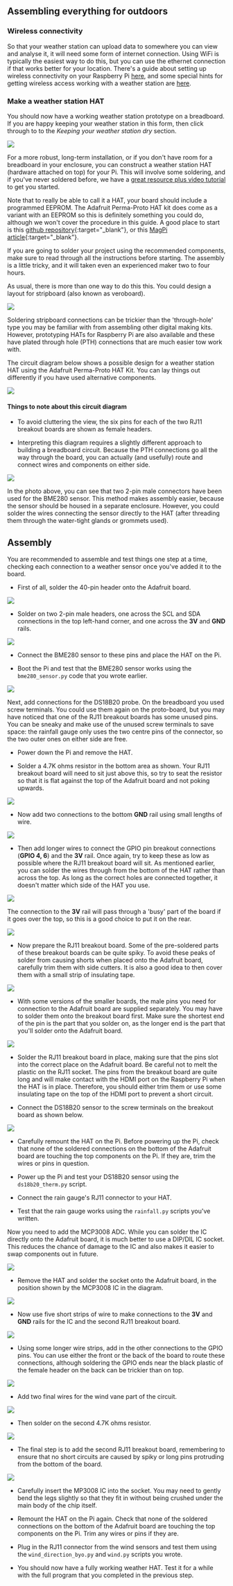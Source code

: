 ## Assembling everything for outdoors

### Wireless connectivity

So that your weather station can upload data to somewhere you can view and analyse it, it will need some form of internet connection. Using WiFi is typically the easiest way to do this, but you can use the ethernet connection if that works better for your location. There's a guide about setting up wireless connectivity on your Raspberry Pi [here](https://www.raspberrypi.org/documentation/configuration/wireless/), and some special hints for getting wireless access working with a weather station are [here](https://www.raspberrypi.org/learning/weather-station-guide/outside2.md).

### Make a weather station HAT

You should now have a working weather station prototype on a breadboard. If you are happy keeping your weather station in this form, then click through to to the *Keeping your weather station dry* section.

![](images/breadboard_zoom.jpg)

For a more robust, long-term installation, or if you don't have room for a breadboard in your enclosure, you can construct a weather station HAT (hardware attached on top) for your Pi. This will involve some soldering, and if you've never soldered before, we have a [great resource plus video tutorial](https://projects.raspberrypi.org/en/projects/getting-started-with-soldering) to get you started.

Note that to really be able to call it a HAT, your board should include a programmed EEPROM. The Adafruit Perma-Proto HAT kit does come as a variant with an EEPROM so this is definitely something you could do, although we won't cover the procedure in this guide. A good place to start is this [github repository](https://github.com/raspberrypi/hats){:target="_blank"}, or this [MagPi article](https://www.raspberrypi.org/magpi/make-your-own-hat/){:target="_blank"}.

If you are going to solder your project using the recommended components, make sure to read through all the instructions before starting. The assembly is a little tricky, and it will taken even an experienced maker two to four hours.

As usual, there is more than one way to do this this. You could design a layout for stripboard (also known as veroboard).

![](https://upload.wikimedia.org/wikipedia/commons/5/50/VEROBOARD_sample.jpg)

Soldering stripboard connections can be trickier than the 'through-hole' type you may be familiar with from assembling other digital making kits. However, prototyping HATs for Raspberry Pi are also available and these have plated through hole (PTH) connections that are much easier tow work with.

The circuit diagram below shows a possible design for a weather station HAT using the Adafruit Perma-Proto HAT Kit. You can lay things out differently if you have used alternative components.

![](images/final_circuit_strip_bb.png)

#### Things to note about this circuit diagram

- To avoid cluttering the view, the six pins for each of the two RJ11 breakout boards are shown as female headers.

- Interpreting this diagram requires a slightly different approach to building a breadboard circuit. Because the PTH connections go all the way through the board, you can actually (and usefully) route and connect wires and components on either side.

![](images/weatherHAT_combi.png)

In the photo above, you can see that two 2-pin male connectors have been used for the BME280 sensor. This method makes assembly easier, because the sensor should be housed in a separate enclosure. However, you could solder the wires connecting the sensor directly to the HAT (after threading them through the water-tight glands or grommets used).

## Assembly

You are recommended to assemble and test things one step at a time, checking each connection to a weather sensor once you've added it to the board.

- First of all, solder the 40-pin header onto the Adafruit board.

![](images/ada_header.jpg)

- Solder on two 2-pin male headers, one across the SCL and SDA connections in the top left-hand corner, and one across the **3V** and **GND** rails.

![](images/ada_1.png)

- Connect the BME280 sensor to these pins and place the HAT on the Pi.

- Boot the Pi and test that the BME280 sensor works using the `bme280_sensor.py` code that you wrote earlier.

![](images/ada_2.png)

Next, add connections for the DS18B20 probe. On the breadboard you used screw terminals. You could use them again on the proto-board, but you may have noticed that one of the RJ11 breakout boards has some unused pins. You can be sneaky and make use of the unused screw terminals to save space: the rainfall gauge only uses the two centre pins of the connector, so the two outer ones on either side are free.

- Power down the Pi and remove the HAT.

- Solder a 4.7K ohms resistor in the bottom area as shown. Your RJ11 breakout board will need to sit just above this, so try to seat the resistor so that it is flat against the top of the Adafruit board and not poking upwards.

![](images/ada_3.png)

- Now add two connections to the bottom **GND** rail using small lengths of wire.

![](images/ada_4.png)

- Then add longer wires to connect the GPIO pin breakout connections (**GPIO 4, 6**) and the **3V** rail. Once again, try to keep these as low as possible where the RJ11 breakout board will sit. As mentioned earlier, you can solder the wires through from the bottom of the HAT rather than across the top. As long as the correct holes are connected together, it doesn't matter which side of the HAT you use.

![](images/ada_5.png)

The connection to the **3V** rail will pass through a 'busy' part of the board if it goes over the top, so this is a good choice to put it on the rear.

![](images/BYO_HAT_back.JPG)

- Now prepare the RJ11 breakout board. Some of the pre-soldered parts of these breakout boards can be quite spiky. To avoid these peaks of solder from causing shorts when placed onto the Adafruit board, carefully trim them with side cutters. It is also a good idea to then cover them with a small strip of insulating tape.

![](images/RJ11_breakout_trim.png)

- With some versions of the smaller boards, the male pins you need for connection to the Adafruit board are supplied separately. You may have to solder them onto the breakout board first. Make sure the shortest end of the pin is the part that you solder on, as the longer end is the part that you'll solder onto the Adafruit board.

![](images/RJ11_breakout_pins.jpg)

- Solder the RJ11 breakout board in place, making sure that the pins slot into the correct place on the Adafruit board. Be careful not to melt the plastic on the RJ11 socket. The pins from the breakout board are quite long and will make contact with the HDMI port on the Raspberry Pi when the HAT is in place. Therefore, you should either trim them or use some insulating tape on the top of the HDMI port to prevent a short circuit.

- Connect the DS18B20 sensor to the screw terminals on the breakout board as shown below.

![](images/DS18B20-screwterms.png)

- Carefully remount the HAT on the Pi. Before powering up the Pi, check that none of the soldered connections on the bottom of the Adafruit board are touching the top components on the Pi. If they are, trim the wires or pins in question.   

- Power up the Pi and test your DS18B20 sensor using the `ds18b20_therm.py` script.

- Connect the rain gauge's RJ11 connector to your HAT.

- Test that the rain gauge works using the `rainfall.py` scripts you've written.

Now you need to add the MCP3008 ADC. While you can solder the IC directly onto the Adafruit board, it is much better to use a DIP/DIL IC socket. This reduces the chance of damage to the IC and also makes it easier to swap components out in future.

![](images/plinth.jpg)

- Remove the HAT and solder the socket onto the Adafruit board, in the position shown by the MCP3008 IC in the diagram.

![](images/ada_6.png)

- Now use five short strips of wire to make connections to the **3V** and **GND** rails for the IC and the second RJ11 breakout board.

![](images/ada_7.png)

- Using some longer wire strips, add in the other connections to the GPIO pins. You can use either the front or the back of the board to route these connections, although soldering the GPIO ends near the black plastic of the female header on the back can be trickier than on top.

![](images/ada_8.png)

- Add two final wires for the wind vane part of the circuit.

![](images/ada_9.png)

- Then solder on the second 4.7K ohms resistor.

![](images/ada_10.png)

- The final step is to add the second RJ11 breakout board, remembering to ensure that no short circuits are caused by spiky or long pins protruding from the bottom of the board.

![](images/ada_11.png)

- Carefully insert the MP3008 IC into the socket. You may need to gently bend the legs slightly so that they fit in without being crushed under the main body of the chip itself.

- Remount the HAT on the Pi again. Check that none of the soldered connections on the bottom of the Adafruit board are touching the top components on the Pi. Trim any wires or pins if they are.

- Plug in the RJ11 connector from the wind sensors and test them using the `wind_direction_byo.py` and `wind.py` scripts you wrote.

- You should now have a fully working weather HAT. Test it for a while with the full program that you completed in the previous step.
